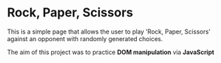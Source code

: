 Rock, Paper, Scissors
=====================

This is a simple page that allows the user to play 'Rock, Paper, Scissors' against an opponent with randomly generated choices.

The aim of this project was to practice **DOM manipulation** via **JavaScript**
